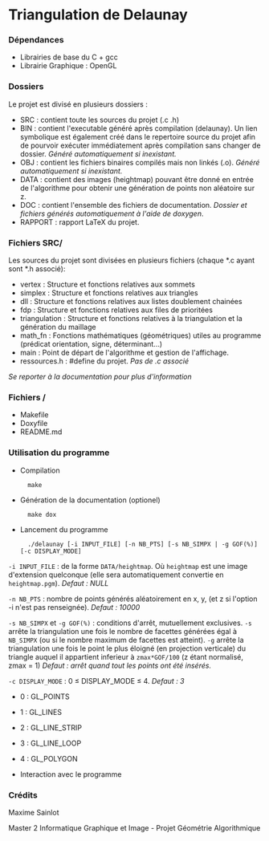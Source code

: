 Triangulation de Delaunay
=========================

### Dépendances ###

 * Librairies de base du C + gcc
 * Librairie Graphique : OpenGL

### Dossiers ###

Le projet est divisé en plusieurs dossiers :

* SRC : contient toute les sources du projet (.c .h)
* BIN : contient l'executable généré après compilation (delaunay). Un lien symbolique est également créé dans le repertoire source du projet afin de pourvoir exécuter immédiatement après compilation sans changer de dossier. *Généré automatiquement si inexistant.* 
* OBJ : contient les fichiers binaires compilés mais non linkés (.o). *Généré automatiquement si inexistant.* 
* DATA : contient des images (heightmap) pouvant être donné en entrée de l'algorithme pour obtenir une génération de points non aléatoire sur z. 
* DOC : contient l'ensemble des fichiers de documentation. *Dossier et fichiers générés automatiquement à l'aide de doxygen*.
* RAPPORT : rapport LaTeX du projet.

### Fichiers SRC/ ###

Les sources du projet sont divisées en plusieurs fichiers (chaque *.c ayant sont *.h associé):

* vertex : Structure et fonctions relatives aux sommets
* simplex : Structure et fonctions relatives aux triangles
* dll : Structure et fonctions relatives aux listes doublement chainées
* fdp : Structure et fonctions relatives aux files de prioritées
* triangulation : Structure et fonctions relatives à la triangulation et la génération du maillage
* math_fn : Fonctions mathématiques (géométriques) utiles au programme (prédicat orientation, signe, déterminant…)
* main : Point de départ de l'algorithme et gestion de l'affichage.
* ressources.h : #define du projet. *Pas de .c associé*

*Se reporter à la documentation pour plus d'information*

### Fichiers / ###

* Makefile
* Doxyfile
* README.md


### Utilisation du programme ###

* Compilation 

        make

* Génération de la documentation (optionel)

        make dox

* Lancement du programme

        ./delaunay [-i INPUT_FILE] [-n NB_PTS] [-s NB_SIMPX | -g GOF(%)] [-c DISPLAY_MODE]

`-i INPUT_FILE` : de la forme `DATA/heightmap`. Où `heightmap` est une image d'extension quelconque (elle sera automatiquement convertie en `heightmap.pgm`). *Defaut : NULL*

`-n NB_PTS` : nombre de points générés aléatoirement en x, y, (et z si l'option -i n'est pas renseignée). *Defaut : 10000* 

`-s NB_SIMPX` et `-g GOF(%)` : conditions d'arrêt, mutuellement exclusives. 
`-s` arrête la triangulation une fois le nombre de facettes générées égal à `NB_SIMPX` (ou si le nombre maximum de facettes est atteint). 
`-g` arrête la triangulation une fois le point le plus éloigné (en projection verticale) du triangle auquel il appartient inferieur à `zmax*GOF/100` (z étant normalisé, zmax = 1)
*Defaut : arrêt quand tout les points ont été insérés.*

`-c DISPLAY_MODE` : 0 ≤ DISPLAY_MODE ≤ 4. *Defaut : 3*

* 0 : GL_POINTS
* 1 : GL_LINES
* 2 : GL_LINE_STRIP
* 3 : GL_LINE_LOOP
* 4 : GL_POLYGON

* Interaction avec le programme


### Crédits ###

Maxime Sainlot

Master 2 Informatique Graphique et Image - Projet Géométrie Algorithmique
